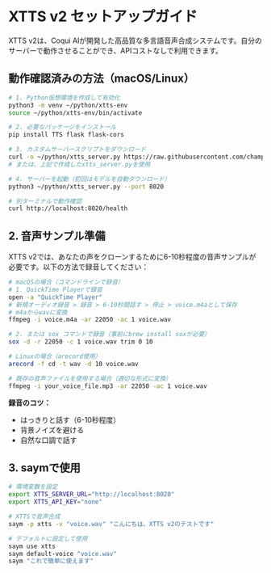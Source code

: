 # XTTS v2 セットアップガイド

XTTS v2は、Coqui AIが開発した高品質な多言語音声合成システムです。自分のサーバーで動作させることができ、APIコストなしで利用できます。

## 動作確認済みの方法（macOS/Linux）

```bash
# 1. Python仮想環境を作成して有効化
python3 -m venv ~/python/xtts-env
source ~/python/xtts-env/bin/activate

# 2. 必要なパッケージをインストール
pip install TTS flask flask-cors

# 3. カスタムサーバースクリプトをダウンロード
curl -o ~/python/xtts_server.py https://raw.githubusercontent.com/champierre/saym/main/scripts/xtts_server.py
# または、上記で作成したxtts_server.pyを使用

# 4. サーバーを起動（初回はモデルを自動ダウンロード）
python3 ~/python/xtts_server.py --port 8020

# 別ターミナルで動作確認
curl http://localhost:8020/health
```

## 2. 音声サンプル準備

XTTS v2では、あなたの声をクローンするために6-10秒程度の音声サンプルが必要です。以下の方法で録音してください：

```bash
# macOSの場合（コマンドラインで録音）
# 1. QuickTime Playerで録音
open -a "QuickTime Player"
# 新規オーディオ録音 > 録音 > 6-10秒間話す > 停止 > voice.m4aとして保存
# m4aからwavに変換
ffmpeg -i voice.m4a -ar 22050 -ac 1 voice.wav

# 2. または sox コマンドで録音（事前にbrew install soxが必要）
sox -d -r 22050 -c 1 voice.wav trim 0 10

# Linuxの場合（arecord使用）
arecord -f cd -t wav -d 10 voice.wav

# 既存の音声ファイルを使用する場合（適切な形式に変換）
ffmpeg -i your_voice_file.mp3 -ar 22050 -ac 1 voice.wav
```

**録音のコツ：**
- はっきりと話す（6-10秒程度）
- 背景ノイズを避ける
- 自然な口調で話す

## 3. saymで使用

```bash
# 環境変数を設定
export XTTS_SERVER_URL="http://localhost:8020"
export XTTS_API_KEY="none"

# XTTSで音声合成
saym -p xtts -v "voice.wav" "こんにちは、XTTS v2のテストです"

# デフォルトに設定して使用
saym use xtts
saym default-voice "voice.wav"
saym "これで簡単に使えます"
```

